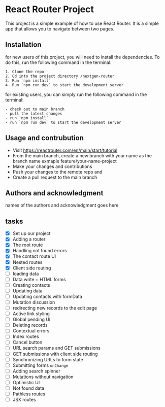 # React Router Project

This project is a simple example of how to use React Router. It is a simple app that allows you to navigate between two pages.

## Installation

for new users of this project, you will need to install the dependencies. To do this, run the following command in the terminal:

```
1. Clone the repo
2. Cd into the project directory /nextgen-router
3. Run `npm install`
4. Run `npm run dev` to start the development server
```

for existing users, you can simply run the following command in the terminal:

```
- check out to main branch
- pull the latest changes
- run `npm install`
- run `npm run dev` to start the development server
```

## Usage and contrubution

- Visit https://reactrouter.com/en/main/start/tutorial
- From the main branch, create a new branch with your name as the branch name exmaple feature/your-name-project
- Make your changes and contributions
- Push your changes to the remote repo and
- Create a pull request to the main branch

## Authors and acknowledgment

names of the authors and acknowledgment goes here

## tasks

- [x] Set up our project
- [x] Adding a router
- [x] The root route
- [x] Handling not found errors
- [x] The contact route UI
- [x] Nested routes
- [x] Client side routing
- [ ] loading data
- [ ] Data write + HTML forms
- [ ] Creating contacts
- [ ] Updating data
- [ ] Updating contacts with formData
- [ ] Mutation discussion
- [ ] redirecting new records to the edit page
- [ ] Active link styling
- [ ] Global pending UI
- [ ] Deleting records
- [ ] Contextual errors
- [ ] Index routes
- [ ] Cancel button
- [ ] URL search params and GET submissions
- [ ] GET submissions with client side routing
- [ ] Synchronizing URLs to form state
- [ ] Submitting forms `onChange`
- [ ] Adding search spinner
- [ ] Mutations without navigation
- [ ] Optimistic UI
- [ ] Not found data
- [ ] Pathless routes
- [ ] JSX routes
